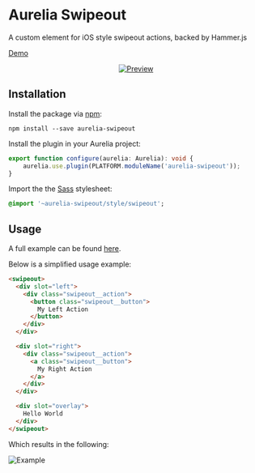 # Aurelia Swipeout

A custom element for iOS style swipeout actions, backed by Hammer.js

[Demo][demo]


<p align="center">
  <a href="#readme">
    <img src="https://github.com/michaelbull/aurelia-swipeout/blob/master/example/preview.gif?raw=true" alt="Preview" />
  </a>
</p>


## Installation

Install the package via [npm][npm]:

```
npm install --save aurelia-swipeout
```

Install the plugin in your Aurelia project:

```typescript
export function configure(aurelia: Aurelia): void {
    aurelia.use.plugin(PLATFORM.moduleName('aurelia-swipeout'));
}
```

Import the the [Sass][sass] stylesheet:

```sass
@import '~aurelia-swipeout/style/swipeout';
```

## Usage

A full example can be found [here][example].

Below is a simplified usage example:

```html
<swipeout>
  <div slot="left">
    <div class="swipeout__action">
      <button class="swipeout__button">
        My Left Action
      </button>
    </div>
  </div>

  <div slot="right">
    <div class="swipeout__action">
      <a class="swipeout__button">
        My Right Action
      </a>
    </div>
  </div>

  <div slot="overlay">
    Hello World
  </div>
</swipeout>
```

Which results in the following:

![Example](https://github.com/michaelbull/aurelia-swipeout/blob/master/example/simple.gif?raw=true)


[hammerjs]: http://hammerjs.github.io/
[demo]: https://michaelbull.github.io/aurelia-swipeout/
[npm]: https://www.npmjs.com/package/aurelia-swipeout
[sass]: http://sass-lang.com/
[example]: https://github.com/michaelbull/aurelia-swipeout/blob/master/example/app.html#L24
